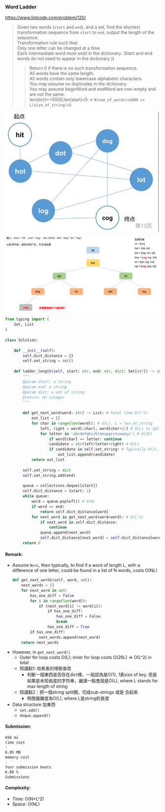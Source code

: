 ### Word Ladder
https://www.lintcode.com/problem/120/
>Given two words (`start` and `end`), and a set, find the shortest transformation sequence from `start` to `end`, output the length of the sequence.\
>Transformation rule such that:\
>Only one letter can be changed at a time\
>Each intermediate word must exist in the dictionary. (Start and end words do not need to appear in the dictionary ))
>>Return 0 if there is no such transformation sequence.\
>>All words have the same length.\
>>All words contain only lowercase alphabetic characters.\
>>You may assume no duplicates in the dictionary.\
>>You may assume beginWord and endWord are non-empty and are not the same.\
>>len(dict)<=5000,len(start)<5 -> `N(num_of_words)=5000 >> L(size_of_string)=5`

<p>
    <img src="../images/120_WordLadder1.jpg" width="500" />
</p>

<p>
    <img src="../images/120_WordLadder2.jpg" width="800" />
</p>

```python
from typing import (
    Set, List
)

class Solution:

    def __init__(self):
        self.dict_distance = {}
        self.set_string = set()

    def ladder_length(self, start: str, end: str, dict: Set[str]) -> int:
        """
        @param start: a string
        @param end: a string
        @param dict: a set of string
        @return: An integer
        """

        def get_next_word(word: str) -> List: # Total time O(L^2)
            out_list = []
            for char in range(len(word)): # O(L), L = len_of_string
                left, right = word[:char], word[char+1:] # O(L) to split into substrings
                for letter in 'abcdefghijklmnopqrstuvwxyz': # O(26)
                    if word[char] == letter: continue
                    candidate = str(left+letter+right) # O(L)
                    if candidate in self.set_string: # Typically O(1), but O(L) for keys as strings with unknown length
                        out_list.append(candidate)
            return out_list

        self.set_string = dict
        self.set_string.add(end)

        queue = collections.deque([start])
        self.dict_distance = {start: 1}
        while queue:
            word = queue.popleft() # O(N)
            if word == end:
                return self.dict_distance[word]
            for next_word in get_next_word(word=word): # O(L^2)
                if next_word in self.dict_distance:
                    continue
                queue.append(next_word)
                self.dict_distance[next_word] = self.dict_distance[word] + 1
        return 0
```
#### Remark:
- Assume `N>>L`, then typically, to find if a word of length L, with a difference of one letter, could be found in a list of N words, costs O(NL)
    ```python
    def get_next_words(self, word, set):
        next_words = []
        for next_word in set:
            has_one_diff = False
            for i in range(len(word)):
                if (next_word[i] != word[i]):
                    if has_one_diff:
                        has_one_diff = False
                        break
                    has_one_diff = True
            if has_one_diff:
                next_words.append(next_word)
        return next_words
    ```
- However, in `get_next_word()`
  - Outer for loop costs O(L); inner for loop costs O(26L) => O(L^2) in total
  - 知識點1: 哈希表的增刪查改
    - 判斷一個東西是否存在dict裡，一般認為是O(1), 1表size of key, 但是如果是未知長度的字符串，嚴謹一點會說是O(L), where L stands for max length of string
  - 知識點2：把一個string split開，切成sub-strings 或是 合起來
    - 時間複雜度為O(L), where L是string的長度
- Data structure 加東西
  - `set.add()`
  - `deque.append()` 
#### Submission:
```
694 ms
time cost
·
6.95 MB
memory cost
·
Your submission beats
6.80 %
Submissions
```
#### Complexity:
- Time: O(N*L^2)
- Space: O(NL)
